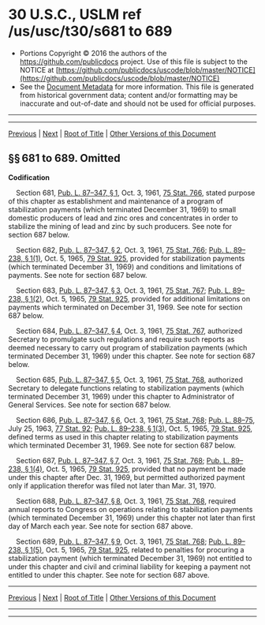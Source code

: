 ---
---

# 30 U.S.C., USLM ref /us/usc/t30/s681 to 689

* Portions Copyright © 2016 the authors of the https://github.com/publicdocs project.
  Use of this file is subject to the NOTICE at [https://github.com/publicdocs/uscode/blob/master/NOTICE](https://github.com/publicdocs/uscode/blob/master/NOTICE)
* See the [Document Metadata](././../../../..//README.md) for more information.
  This file is generated from historical government data; content and/or formatting may be inaccurate and out-of-date and should not be used for official purposes.

----------
----------

[Previous](./../../../..//us/usc/t30/ch19/m__us_usc_t30_ch19.md) | [Next](./../../../..//us/usc/t30/ch20/m__us_usc_t30_ch20.md) | [Root of Title](./../../../../) | [Other Versions of this Document](https://publicdocs.github.io/go/links?ns=uslm&ref=%2Fus%2Fusc%2Ft30%2Fs681+to+689)

## §§ 681 to 689. Omitted

 __Codification__ 

    Section 681, [Pub. L. 87–347, § 1][/us/pl/87/347/s1], Oct. 3, 1961, [75 Stat. 766][/us/stat/75/766], stated purpose of this chapter as establishment and maintenance of a program of stabilization payments (which terminated December 31, 1969) to small domestic producers of lead and zinc ores and concentrates in order to stabilize the mining of lead and zinc by such producers. See note for section 687 below.

    Section 682, [Pub. L. 87–347, § 2][/us/pl/87/347/s2], Oct. 3, 1961, [75 Stat. 766][/us/stat/75/766]; [Pub. L. 89–238, § 1(1)][/us/pl/89/238/s1/1], Oct. 5, 1965, [79 Stat. 925][/us/stat/79/925], provided for stabilization payments (which terminated December 31, 1969) and conditions and limitations of payments. See note for section 687 below.

    Section 683, [Pub. L. 87–347, § 3][/us/pl/87/347/s3], Oct. 3, 1961, [75 Stat. 767][/us/stat/75/767]; [Pub. L. 89–238, § 1(2)][/us/pl/89/238/s1/2], Oct. 5, 1965, [79 Stat. 925][/us/stat/79/925], provided for additional limitations on payments which terminated on December 31, 1969. See note for section 687 below.

    Section 684, [Pub. L. 87–347, § 4][/us/pl/87/347/s4], Oct. 3, 1961, [75 Stat. 767][/us/stat/75/767], authorized Secretary to promulgate such regulations and require such reports as deemed necessary to carry out program of stabilization payments (which terminated December 31, 1969) under this chapter. See note for section 687 below.

    Section 685, [Pub. L. 87–347, § 5][/us/pl/87/347/s5], Oct. 3, 1961, [75 Stat. 768][/us/stat/75/768], authorized Secretary to delegate functions relating to stabilization payments (which terminated December 31, 1969) under this chapter to Administrator of General Services. See note for section 687 below.

    Section 686, [Pub. L. 87–347, § 6][/us/pl/87/347/s6], Oct. 3, 1961, [75 Stat. 768][/us/stat/75/768]; [Pub. L. 88–75][/us/pl/88/75], July 25, 1963, [77 Stat. 92][/us/stat/77/92]; [Pub. L. 89–238, § 1(3)][/us/pl/89/238/s1/3], Oct. 5, 1965, [79 Stat. 925][/us/stat/79/925], defined terms as used in this chapter relating to stabilization payments which terminated December 31, 1969. See note for section 687 below.

    Section 687, [Pub. L. 87–347, § 7][/us/pl/87/347/s7], Oct. 3, 1961, [75 Stat. 768][/us/stat/75/768]; [Pub. L. 89–238, § 1(4)][/us/pl/89/238/s1/4], Oct. 5, 1965, [79 Stat. 925][/us/stat/79/925], provided that no payment be made under this chapter after Dec. 31, 1969, but permitted authorized payment only if application therefor was filed not later than Mar. 31, 1970.

    Section 688, [Pub. L. 87–347, § 8][/us/pl/87/347/s8], Oct. 3, 1961, [75 Stat. 768][/us/stat/75/768], required annual reports to Congress on operations relating to stabilization payments (which terminated December 31, 1969) under this chapter not later than first day of March each year. See note for section 687 above.

    Section 689, [Pub. L. 87–347, § 9][/us/pl/87/347/s9], Oct. 3, 1961, [75 Stat. 768][/us/stat/75/768]; [Pub. L. 89–238, § 1(5)][/us/pl/89/238/s1/5], Oct. 5, 1965, [79 Stat. 925][/us/stat/79/925], related to penalties for procuring a stabilization payment (which terminated December 31, 1969) not entitled to under this chapter and civil and criminal liability for keeping a payment not entitled to under this chapter. See note for section 687 above.

----------

[Previous](./../../../..//us/usc/t30/ch19/m__us_usc_t30_ch19.md) | [Next](./../../../..//us/usc/t30/ch20/m__us_usc_t30_ch20.md) | [Root of Title](./../../../../) | [Other Versions of this Document](https://publicdocs.github.io/go/links?ns=uslm&ref=%2Fus%2Fusc%2Ft30%2Fs681+to+689)

----------
----------

[/us/pl/87/347/s1]: https://publicdocs.github.io/go/links?ns=uslm&ref=%2Fus%2Fpl%2F87%2F347%2Fs1
[/us/stat/75/766]: https://publicdocs.github.io/go/links?ns=uslm&ref=%2Fus%2Fstat%2F75%2F766
[/us/pl/87/347/s2]: https://publicdocs.github.io/go/links?ns=uslm&ref=%2Fus%2Fpl%2F87%2F347%2Fs2
[/us/stat/75/766]: https://publicdocs.github.io/go/links?ns=uslm&ref=%2Fus%2Fstat%2F75%2F766
[/us/pl/89/238/s1/1]: https://publicdocs.github.io/go/links?ns=uslm&ref=%2Fus%2Fpl%2F89%2F238%2Fs1%2F1
[/us/stat/79/925]: https://publicdocs.github.io/go/links?ns=uslm&ref=%2Fus%2Fstat%2F79%2F925
[/us/pl/87/347/s3]: https://publicdocs.github.io/go/links?ns=uslm&ref=%2Fus%2Fpl%2F87%2F347%2Fs3
[/us/stat/75/767]: https://publicdocs.github.io/go/links?ns=uslm&ref=%2Fus%2Fstat%2F75%2F767
[/us/pl/89/238/s1/2]: https://publicdocs.github.io/go/links?ns=uslm&ref=%2Fus%2Fpl%2F89%2F238%2Fs1%2F2
[/us/stat/79/925]: https://publicdocs.github.io/go/links?ns=uslm&ref=%2Fus%2Fstat%2F79%2F925
[/us/pl/87/347/s4]: https://publicdocs.github.io/go/links?ns=uslm&ref=%2Fus%2Fpl%2F87%2F347%2Fs4
[/us/stat/75/767]: https://publicdocs.github.io/go/links?ns=uslm&ref=%2Fus%2Fstat%2F75%2F767
[/us/pl/87/347/s5]: https://publicdocs.github.io/go/links?ns=uslm&ref=%2Fus%2Fpl%2F87%2F347%2Fs5
[/us/stat/75/768]: https://publicdocs.github.io/go/links?ns=uslm&ref=%2Fus%2Fstat%2F75%2F768
[/us/pl/87/347/s6]: https://publicdocs.github.io/go/links?ns=uslm&ref=%2Fus%2Fpl%2F87%2F347%2Fs6
[/us/stat/75/768]: https://publicdocs.github.io/go/links?ns=uslm&ref=%2Fus%2Fstat%2F75%2F768
[/us/pl/88/75]: https://publicdocs.github.io/go/links?ns=uslm&ref=%2Fus%2Fpl%2F88%2F75
[/us/stat/77/92]: https://publicdocs.github.io/go/links?ns=uslm&ref=%2Fus%2Fstat%2F77%2F92
[/us/pl/89/238/s1/3]: https://publicdocs.github.io/go/links?ns=uslm&ref=%2Fus%2Fpl%2F89%2F238%2Fs1%2F3
[/us/stat/79/925]: https://publicdocs.github.io/go/links?ns=uslm&ref=%2Fus%2Fstat%2F79%2F925
[/us/pl/87/347/s7]: https://publicdocs.github.io/go/links?ns=uslm&ref=%2Fus%2Fpl%2F87%2F347%2Fs7
[/us/stat/75/768]: https://publicdocs.github.io/go/links?ns=uslm&ref=%2Fus%2Fstat%2F75%2F768
[/us/pl/89/238/s1/4]: https://publicdocs.github.io/go/links?ns=uslm&ref=%2Fus%2Fpl%2F89%2F238%2Fs1%2F4
[/us/stat/79/925]: https://publicdocs.github.io/go/links?ns=uslm&ref=%2Fus%2Fstat%2F79%2F925
[/us/pl/87/347/s8]: https://publicdocs.github.io/go/links?ns=uslm&ref=%2Fus%2Fpl%2F87%2F347%2Fs8
[/us/stat/75/768]: https://publicdocs.github.io/go/links?ns=uslm&ref=%2Fus%2Fstat%2F75%2F768
[/us/pl/87/347/s9]: https://publicdocs.github.io/go/links?ns=uslm&ref=%2Fus%2Fpl%2F87%2F347%2Fs9
[/us/stat/75/768]: https://publicdocs.github.io/go/links?ns=uslm&ref=%2Fus%2Fstat%2F75%2F768
[/us/pl/89/238/s1/5]: https://publicdocs.github.io/go/links?ns=uslm&ref=%2Fus%2Fpl%2F89%2F238%2Fs1%2F5
[/us/stat/79/925]: https://publicdocs.github.io/go/links?ns=uslm&ref=%2Fus%2Fstat%2F79%2F925


